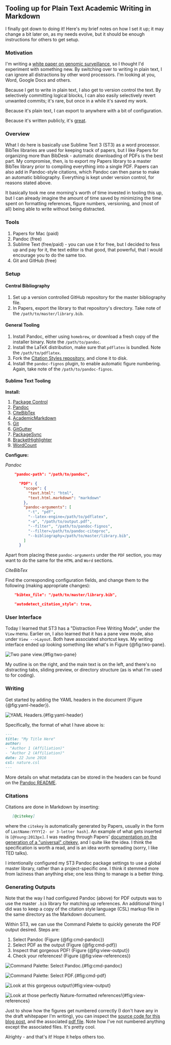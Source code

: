 ## Tooling up for Plain Text Academic Writing in Markdown

I finally got down to doing it! Here's my brief notes on how I set it up; it may change a bit later on, as my needs evolve, but it should be enough instructions for others to get setup.

### Motivation

I'm writing a [white paper on genomic surveillance](https://github.com/ericmjl/genomic-surveillance-whitepaper), so I thought I'd experiment with something new. By switching over to writing in plain text, I can ignore all distractions by other word processors. I'm looking at you, Word, Google Docs and others.

Because I get to write in plain text, I also get to version control the text. By selectively committing logical blocks, I can also easily selectively revert unwanted commits; it's rare, but once in a while it's saved my work.

Because it's plain text, I can export to anywhere with a bit of configuration.

Because it's written publicly, it's [great](https://speakerdeck.com/jakevdp/in-defense-of-extreme-openness).

### Overview

What I do here is basically use Sublime Text 3 (ST3) as a word processor. BibTex libraries are used for keeping track of papers, but I like Papers for organizing more than BibDesk - automatic downloading of PDFs is the best part. My compromise, then, is to export my Papers library to a master BibTex library prior to compiling everything into a single PDF. Papers can also add in Pandoc-style citations, which Pandoc can then parse to make an automatic bibliography. Everything is kept under version control, for reasons stated above.

It basically took me one morning's worth of time invested in tooling this up, but I can already imagine the amount of time saved by minimizing the time spent on formatting references, figure numbers, versioning, and (most of all) being able to write without being distracted.

### Tools

1. Papers for Mac (paid)
1. Pandoc (free)
1. Sublime Text (free/paid) - you can use it for free, but I decided to fess up and pay for it, the text editor is that good, that powerful, that I would encourage you to do the same too.
1. Git and GitHub (free)

### Setup

#### Central Bibliography

1. Set up a version controlled GitHub repository for the master bibliography file.
1. In Papers, export the library to that repository's directory. Take note of the `/path/to/master/library.bib`.

#### General Tooling

1. Install Pandoc, either using `homebrew`, or download a fresh copy of the installer binary. Note the `/path/to/pandoc`.
1. Install the LaTeX distribution, make sure that `pdflatex` is bundled. Note the `/path/to/pdflatex`.
1. Fork the [Citation Styles repository](https://github.com/citation-style-language/styles), and clone it to disk.
1. Install the `pandoc-fignos` plugin, to enable automatic figure numbering. Again, take note of the `/path/to/pandoc-fignos`.

#### Sublime Text Tooling

**Install:**

1. [Package Control](https://packagecontrol.io/installation)
1. [Pandoc](https://packagecontrol.io/packages/Pandoc)
1. [CiteBibTex](https://packagecontrol.io/packages/CiteBibtex)
1. [AcademicMarkdown](https://packagecontrol.io/packages/AcademicMarkdown)
1. [Git](https://packagecontrol.io/packages/Git)
1. [GitGutter](https://packagecontrol.io/packages/GitGutter)
1. [PackageSync](https://packagecontrol.io/packages/PackageSync)
1. [BracketHighlighter](https://packagecontrol.io/packages/BracketHighlighter)
1. [WordCount](https://packagecontrol.io/packages/WordCount)

**Configure:**

*Pandoc*

```json
    "pandoc-path": "/path/to/pandoc",
```
```json
      "PDF": {
        "scope": {
          "text.html": "html",
          "text.html.markdown": "markdown"
        },
        "pandoc-arguments": [
          "-t", "pdf",
          "--latex-engine=/path/to/pdflatex",
          "-o", "/path/to/output.pdf",
          "--filter", "/path/to/pandoc-fignos",
          "--filter=/path/to/pandoc-citeproc",
          "--bibliography=/path/to/master/library.bib",
        ]
      }
```

Apart from placing these `pandoc-arguments` under the `PDF` section, you may want to do the same for the `HTML` and `Word` sections.

*CiteBibTex*

Find the corresponding configuration fields, and change them to the following (making appropriate changes):

```json
    "bibtex_file": "/path/to/master/library.bib",
```
```json
    "autodetect_citation_style": true,
```

### User Interface

Today I learned that ST3 has a "Distraction Free Writing Mode", under the `View` menu. Earlier on, I also learned that it has a pane view mode, also under `View -->Layout`. Both have associated shortcut keys. My writing interface ended up looking something like what's in Figure {@fig:two-pane}.

![Two pane view.](two-pane.png){#fig:two-pane}

My outline is on the right, and the main text is on the left, and there's no distracting tabs, sliding preview, or directory structure (as is what I'm used to for coding).

### Writing

Get started by adding the YAML headers in the document (Figure {@fig:yaml-header}).

![YAML Headers.](yaml-header.png){#fig:yaml-header}

Specifically, the format of what I have above is:

```markdown
---
title: "My Title Here"
author:
- "Author 1 (Affiliation)"
- "Author 2 (Affiliation)"
date: 22 June 2016
csl: nature.csl
---
```

More details on what metadata can be stored in the headers can be found on the [Pandoc README](http://pandoc.org/README.html).


### Citations

Citations are done in Markdown by inserting:

```markdown
   [@citekey]
```

where the `citekey` is automatically generated by Papers, usually in the form of `LastName:YYYY[2- or 3-letter hash]`. An example of what gets inserted is `[@Young:2013px]`. I was reading through Papers' [documentation on the generation of a "universal" citekey](http://support.mekentosj.com/kb/cite-write-your-manuscripts-and-essays-with-citations/universal-citekey), and I quite like the idea. I think the specification is worth a read, and is an idea worth spreading (sorry, I like TED talks).

I intentionally configured my ST3 Pandoc package settings to use a global master library, rather than a project-specific one. I think it stemmed more from laziness than anything else; one less thing to manage is a better thing.

### Generating Outputs

Note that the way I had configured Pandoc (above) for PDF outputs was to use the master `.bib` library for matching up references. An additional thing I did was to keep a copy of the citation style language (CSL) markup file in the same directory as the Markdown document.

Within ST3, we can use the Command Palette to quickly generate the PDF output desired. Steps are:

1. Select Pandoc (Figure {@fig:cmd-pandoc})
1. Select PDF as the output (Figure {@fig:cmd-pdf})
1. Inspect that gorgeous PDF! (Figure {@fig:view-output})
1. Check your references! (Figure {@fig:view-references})

![Command Palette: Select Pandoc.](cmd-01-pandoc.png){#fig:cmd-pandoc}

![Command Palette: Select PDF.](cmd-02-pdf.png){#fig:cmd-pdf}

![Look at this gorgeous output!](cmd-03-output.png){#fig:view-output}

![Look at those perfectly Nature-formatted references!](cmd-04-references.png){#fig:view-references}

Just to show how the figures get numbered correctly (I don't have any in the draft whitepaper I'm writing), you can inspect the [source code for this blog post](blog-source.md), and the associated [pdf file](blog-post.pdf). Note how I've not numbered anything except the associated files. It's pretty cool.

Alrighty - and that's it! Hope it helps others too.
